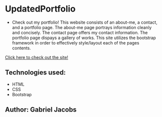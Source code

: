 # UpdatedPortfolio

* Check out my portfolio! This website consists of an about-me, a contact, and a portfolio page. The about-me page portrays information cleanly and concisely. The contact page offers my contact information. The portfolio page dispays a gallery of works. This site utilizes the bootstrap framework in order to effectively style/layout each of the pages contents. 

[Click here to check out the site!](https://gljacobs.github.io/UpdatedPortfolio/)

<!-- ![alt text](assets/images/scrnsht.png) -->

## Technologies used:
* HTML 
* CSS
* Bootstrap
 
 ## Author: Gabriel Jacobs
